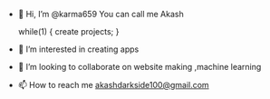 - 👋 Hi, I’m @karma659
         You can call me Akash
         
   while(1)
  {
  create projects;
  }
  
- 👀 I’m interested in creating apps
- 💞️ I’m looking to collaborate on  website making ,machine learning 
- 📫 How to reach me  akashdarkside100@gmail.com


<!---
karma659/karma659 is a ✨ special ✨ repository because its `README.md` (this file) appears on your GitHub profile.
You can click the Preview link to take a look at your changes.
--->
